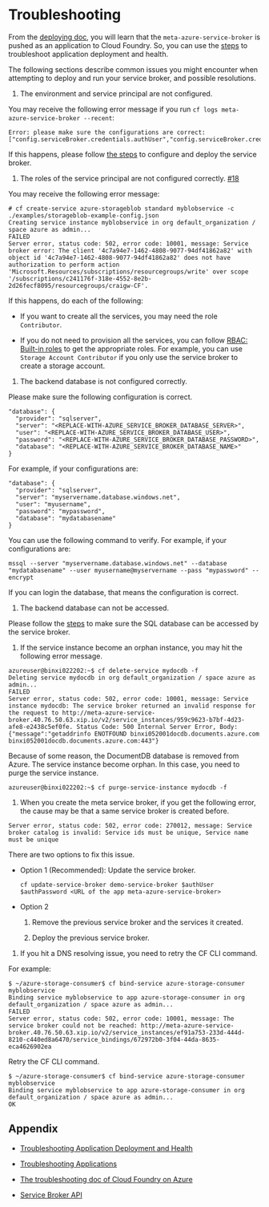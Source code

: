 # Troubleshooting

From the [deploying doc](how-admin-deploy-the-broker.md), you will learn that the `meta-azure-service-broker` is pushed as an application to Cloud Foundry. So, you can use the [steps](http://docs.cloudfoundry.org/devguide/deploy-apps/troubleshoot-app-health.html) to troubleshoot application deployment and health.

The following sections describe common issues you might encounter when attempting to deploy and run your service broker, and possible resolutions.

1. The environment and service principal are not configured.

  You may receive the following error message if you run `cf logs meta-azure-service-broker --recent`:

  ```
  Error: please make sure the configurations are correct: ["config.serviceBroker.credentials.authUser","config.serviceBroker.credentials.authPassword","config.database.provider","config.database.server","config.database.user","config.database.password","config.database.database"]
  ```

  If this happens, please follow [the steps](how-admin-deploy-the-broker.md#deploy-meta-azure-service-broker-as-an-app) to configure and deploy the service broker.

1. The roles of the service principal are not configured correctly. [#18](https://github.com/Azure/meta-azure-service-broker/issues/18)

  You may receive the following error message:

  ```
  # cf create-service azure-storageblob standard myblobservice -c ./examples/storageblob-example-config.json
  Creating service instance myblobservice in org default_organization / space azure as admin...
  FAILED
  Server error, status code: 502, error code: 10001, message: Service broker error: The client '4c7a94e7-1462-4808-9077-94df41862a82' with object id '4c7a94e7-1462-4808-9077-94df41862a82' does not have authorization to perform action 'Microsoft.Resources/subscriptions/resourcegroups/write' over scope '/subscriptions/c241176f-318e-4552-8e2b-2d26fecf8095/resourcegroups/craigw-CF'.
  ```

  If this happens, do each of the following:

  * If you want to create all the services, you may need the role `Contributor`.

  * If you do not need to provision all the services, you can follow [RBAC: Built-in roles](https://azure.microsoft.com/en-us/documentation/articles/role-based-access-built-in-roles/) to get the appropriate roles. For example, you can use `Storage Account Contributor` if you only use the service broker to create a storage account.

1. The backend database is not configured correctly.

  Please make sure the following configuration is correct.

  ```
  "database": {
    "provider": "sqlserver",
    "server": "<REPLACE-WITH-AZURE_SERVICE_BROKER_DATABASE_SERVER>",
    "user": "<REPLACE-WITH-AZURE_SERVICE_BROKER_DATABASE_USER>",
    "password": "<REPLACE-WITH-AZURE_SERVICE_BROKER_DATABASE_PASSWORD>",
    "database": "<REPLACE-WITH-AZURE_SERVICE_BROKER_DATABASE_NAME>"
  }
  ```

  For example, if your configurations are:

  ```
  "database": {
    "provider": "sqlserver",
    "server": "myservername.database.windows.net",
    "user": "myusername",
    "password": "mypassword",
    "database": "mydatabasename"
  }
  ```

  You can use the following command to verify. For example, if your configurations are:

  ```
  mssql --server "myservername.database.windows.net" --database "mydatabasename" --user myusername@myservername --pass "mypassword" --encrypt
  ```

  If you can login the database, that means the configuration is correct.

1. The backend database can not be accessed.

  Please follow the [steps](https://azure.microsoft.com/en-us/documentation/articles/sql-database-configure-firewall-settings/) to make sure the SQL database can be accessed by the service broker.

1. If the service instance become an orphan instance, you may hit the following error message.

  ```
  azureuser@binxi022202:~$ cf delete-service mydocdb -f
  Deleting service mydocdb in org default_organization / space azure as admin...
  FAILED
  Server error, status code: 502, error code: 10001, message: Service instance mydocdb: The service broker returned an invalid response for the request to http://meta-azure-service-broker.40.76.50.63.xip.io/v2/service_instances/959c9623-b7bf-4d23-afe8-e2438c5ef0fe. Status Code: 500 Internal Server Error, Body: {"message":"getaddrinfo ENOTFOUND binxi052001docdb.documents.azure.com binxi052001docdb.documents.azure.com:443"}
  ```

  Because of some reason, the DocumentDB database is removed from Azure. The service instance become orphan. In this case, you need to purge the service instance.
 
  ```
  azureuser@binxi022202:~$ cf purge-service-instance mydocdb -f
  ```
 
1. When you create the meta service broker, if you get the following error, the cause may be that a same service broker is created before.

  ```
  Server error, status code: 502, error code: 270012, message: Service broker catalog is invalid: Service ids must be unique, Service name must be unique
  ```

  There are two options to fix this issue.

  * Option 1 (Recommended): Update the service broker.

    ```
    cf update-service-broker demo-service-broker $authUser $authPassword <URL of the app meta-azure-service-broker>
    ```

  * Option 2

    1. Remove the previous service broker and the services it created.

    2. Deploy the previous service broker.

1. If you hit a DNS resolving issue, you need to retry the CF CLI command.

  For example:

  ```
  $ ~/azure-storage-consumer$ cf bind-service azure-storage-consumer myblobservice
  Binding service myblobservice to app azure-storage-consumer in org default_organization / space azure as admin...
  FAILED
  Server error, status code: 502, error code: 10001, message: The service broker could not be reached: http://meta-azure-service-broker.40.76.50.63.xip.io/v2/service_instances/ef91a753-233d-444d-8210-c440ed8a6470/service_bindings/672972b0-3f04-44da-8635-eca4626902ea
  ```

  Retry the CF CLI command.

  ```
  $ ~/azure-storage-consumer$ cf bind-service azure-storage-consumer myblobservice
  Binding service myblobservice to app azure-storage-consumer in org default_organization / space azure as admin...
  OK
  ```
 
## Appendix

* [Troubleshooting Application Deployment and Health](http://docs.cloudfoundry.org/devguide/deploy-apps/troubleshoot-app-health.html)

* [Troubleshooting Applications](http://docs.cloudfoundry.org/running/troubleshooting/troubleshooting-apps.html)

* [The troubleshooting doc of Cloud Foundry on Azure](https://github.com/cloudfoundry-incubator/bosh-azure-cpi-release/blob/master/docs/additional-information/troubleshooting.md)

* [Service Broker API](http://docs.cloudfoundry.org/services/api.html)
